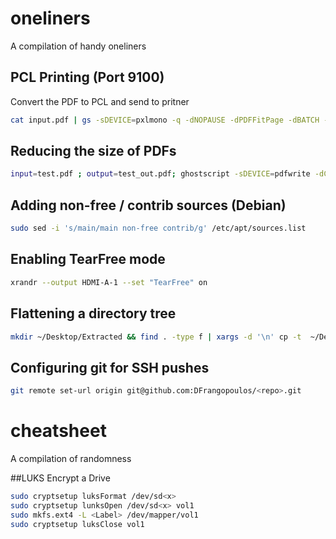 # oneliners
A compilation of handy oneliners


## PCL Printing (Port 9100)
Convert the PDF to PCL and send to pritner
```bash
cat input.pdf | gs -sDEVICE=pxlmono -q -dNOPAUSE -dPDFFitPage -dBATCH -sPAPERSIZE=a4 -sOutputFile=- - | nc -w1 <printer_ip> 9100
```
## Reducing the size of PDFs
```bash
input=test.pdf ; output=test_out.pdf; ghostscript -sDEVICE=pdfwrite -dCompatibilityLevel=1.4 -dPDFSETTINGS=/printer -dNOPAUSE -dQUIET -dBATCH -sOutputFile=/tmp/gs_output.pdf $input && pdf2ps /tmp/gs_output.pdf - | ps2pdf - $output
```
## Adding non-free / contrib sources (Debian)
```bash
sudo sed -i 's/main/main non-free contrib/g' /etc/apt/sources.list
```
## Enabling TearFree mode
```bash
xrandr --output HDMI-A-1 --set "TearFree" on
```
## Flattening a directory tree
```bash
mkdir ~/Desktop/Extracted && find . -type f | xargs -d '\n' cp -t  ~/Desktop/Extracted/
```

## Configuring git for SSH pushes
```bash
git remote set-url origin git@github.com:DFrangopoulos/<repo>.git
```

# cheatsheet
A compilation of randomness

##LUKS Encrypt a Drive
```bash
sudo cryptsetup luksFormat /dev/sd<x>
sudo cryptsetup lunksOpen /dev/sd<x> vol1
sudo mkfs.ext4 -L <Label> /dev/mapper/vol1
sudo cryptsetup luksClose vol1
```
